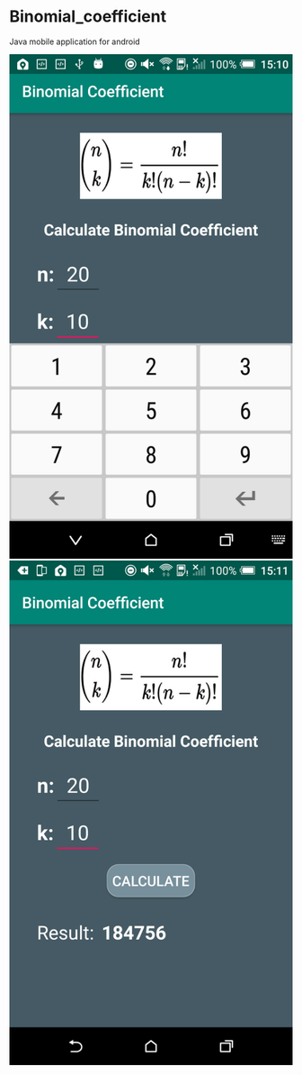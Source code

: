 # Binomial_coefficient
Java mobile application for android

![](/img/BC_screenshot_1.png)
![](/img/BC_screenshot_2.png)
